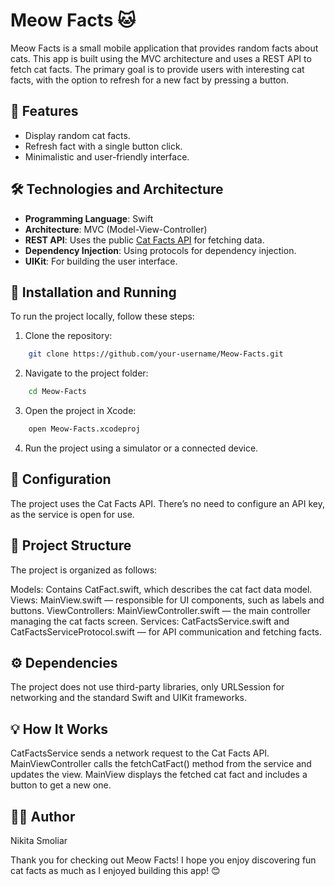 # Meow Facts 🐱

Meow Facts is a small mobile application that provides random facts about cats. This app is built using the MVC architecture and uses a REST API to fetch cat facts. The primary goal is to provide users with interesting cat facts, with the option to refresh for a new fact by pressing a button.


## 🚀 Features
- Display random cat facts.
- Refresh fact with a single button click.
- Minimalistic and user-friendly interface.

## 🛠 Technologies and Architecture
- **Programming Language**: Swift
- **Architecture**: MVC (Model-View-Controller)
- **REST API**: Uses the public [Cat Facts API](https://catfact.ninja/fact) for fetching data.
- **Dependency Injection**: Using protocols for dependency injection.
- **UIKit**: For building the user interface.

## 📲 Installation and Running
To run the project locally, follow these steps:

1. Clone the repository:
```bash
    git clone https://github.com/your-username/Meow-Facts.git
```
2. Navigate to the project folder:
```bash
    cd Meow-Facts
``` 
3. Open the project in Xcode:
```bash
    open Meow-Facts.xcodeproj
```
4. Run the project using a simulator or a connected device.

## 🔑 Configuration

The project uses the Cat Facts API. There’s no need to configure an API key, as the service is open for use.

## 📂 Project Structure

The project is organized as follows:

Models: Contains CatFact.swift, which describes the cat fact data model.
Views: MainView.swift — responsible for UI components, such as labels and buttons.
ViewControllers: MainViewController.swift — the main controller managing the cat facts screen.
Services: CatFactsService.swift and CatFactsServiceProtocol.swift — for API communication and fetching facts.

## ⚙️ Dependencies

The project does not use third-party libraries, only URLSession for networking and the standard Swift and UIKit frameworks.

## 💡 How It Works

CatFactsService sends a network request to the Cat Facts API.
MainViewController calls the fetchCatFact() method from the service and updates the view.
MainView displays the fetched cat fact and includes a button to get a new one.

## 👨‍💻 Author

Nikita Smoliar


Thank you for checking out Meow Facts! I hope you enjoy discovering fun cat facts as much as I enjoyed building this app! 😊


